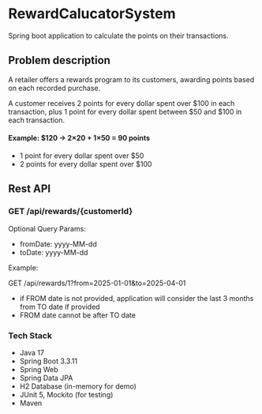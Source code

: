 # RewardCalucatorSystem

Spring boot application to calculate the points on their transactions.

## Problem description
A retailer offers a rewards program to its customers, awarding points based on each recorded purchase.

A customer receives 2 points for every dollar spent over $100 in each transaction, plus 1 point for every dollar spent between $50 and $100 in each transaction.

#### Example: $120 → 2×20 + 1×50 = 90 points
- 1 point for every dollar spent over $50
- 2 points for every dollar spent over $100
  

## Rest API
### GET /api/rewards/{customerId}

Optional Query Params:
- fromDate: yyyy-MM-dd
- toDate: yyyy-MM-dd

Example:

GET /api/rewards/1?from=2025-01-01&to=2025-04-01

- if FROM date is not provided, application will consider the last 3 months from TO date if provided
- FROM date cannot be after TO date

### Tech Stack
- Java 17
- Spring Boot 3.3.11
- Spring Web
- Spring Data JPA
- H2 Database (in-memory for demo)
- JUnit 5, Mockito (for testing)
- Maven



